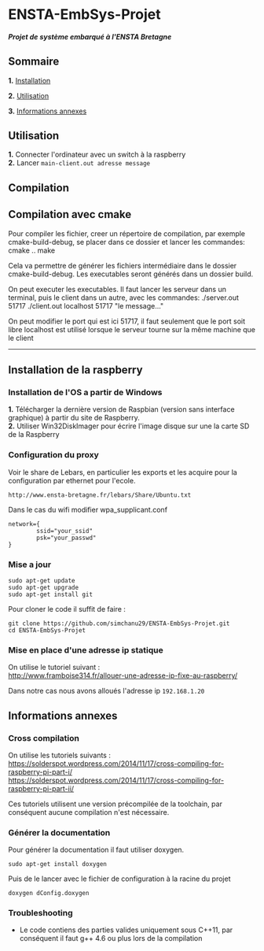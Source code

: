 # ENSTA-EmbSys-Projet
##### Projet de système embarqué à l'ENSTA Bretagne

## Sommaire

__1.__ [Installation](#installation)  

__2.__ [Utilisation](#utilisation)  

__3.__ [Informations annexes](#informations-annexes)  

## Utilisation

__1.__ Connecter l'ordinateur avec un switch à la raspberry  
__2.__ Lancer `main-client.out adresse message`

## Compilation

## Compilation avec cmake

Pour compiler les fichier, creer un répertoire de compilation, 
par exemple cmake-build-debug, se placer dans ce dossier
et lancer les commandes:
cmake ..
make

Cela va permettre de générer les fichiers intermédiaire dans le dossier cmake-build-debug.
Les executables seront générés dans un dossier build.

On peut executer les executables. 
Il faut lancer les serveur dans un terminal, puis le client dans un autre,
avec les commandes:
./server.out 51717
./client.out localhost 51717 "le message..."



On peut modifier le port qui est ici 51717, il faut seulement que le port soit libre
localhost est utilisé lorsque le serveur tourne sur la même machine que le client

___

## Installation de la raspberry
### Installation de l'OS a partir de Windows
__1.__ Télécharger la dernière version de Raspbian (version sans interface graphique) à partir du site de Raspberry.  
__2.__ Utiliser Win32DiskImager pour écrire l'image disque sur une la carte SD de la Raspberry

### Configuration du proxy
Voir le share de Lebars, en particulier les exports et les acquire pour la configuration par ethernet pour l'ecole.
```
http://www.ensta-bretagne.fr/lebars/Share/Ubuntu.txt
```
Dans le cas du wifi modifier wpa_supplicant.conf 
```
network={
        ssid="your_ssid"
        psk="your_passwd"
}
```

### Mise a jour  
```
sudo apt-get update  
sudo apt-get upgrade
sudo apt-get install git 
```
Pour cloner le code il suffit de faire : 
```
git clone https://github.com/simchanu29/ENSTA-EmbSys-Projet.git
cd ENSTA-EmbSys-Projet
```

### Mise en place d'une adresse ip statique
On utilise le tutoriel suivant :  
http://www.framboise314.fr/allouer-une-adresse-ip-fixe-au-raspberry/  

Dans notre cas nous avons alloués l'adresse ip `192.168.1.20`

## Informations annexes<a name="informations-annexes" />

### Cross compilation
On utilise les tutoriels suivants :  
https://solderspot.wordpress.com/2014/11/17/cross-compiling-for-raspberry-pi-part-i/  
https://solderspot.wordpress.com/2014/11/17/cross-compiling-for-raspberry-pi-part-ii/  

Ces tutoriels utilisent une version précompilée de la toolchain, par conséquent aucune compilation n'est nécessaire.

### Générer la documentation
Pour générer la documentation il faut utiliser doxygen.  
```
sudo apt-get install doxygen
```
Puis de le lancer avec le fichier de configuration à la racine du projet
```
doxygen dConfig.doxygen
```

### Troubleshooting
 - Le code contiens des parties valides uniquement sous C++11, par conséquent il faut g++ 4.6 ou plus lors de la compilation
